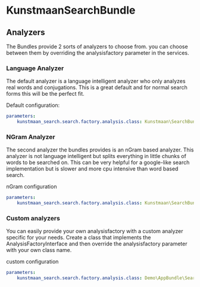 # KunstmaanSearchBundle

## Analyzers

The Bundles provide 2 sorts of analyzers to choose from. you can choose between
them by overriding the analysisfactory parameter in the services.

### Language Analyzer

The default analyzer is a language intelligent analyzer who only analyzes real
words and conjugations. This is a great default and for normal search forms
this will be the perfect fit.

Default configuration:
```YAML
parameters:
    kunstmaan_search.search.factory.analysis.class: Kunstmaan\SearchBundle\Search\LanguageAnalysisFactory
```

### NGram Analyzer

The second analyzer the bundles provides is an nGram based analyzer. This
analyzer is not language intelligent but splits everything in little chunks of
words to be searched on. This can be very helpful for a google-like search
implementation but is slower and more cpu intensive than word based search.

nGram configuration
```YAML
parameters:
    kunstmaan_search.search.factory.analysis.class: Kunstmaan\SearchBundle\Search\NGramAnalysisFactory
```

### Custom analyzers

You can easily provide your own analysisfactory with a custom analyzer
specific for your needs. Create a class that implements the
AnalysisFactoryInterface and then override the analysisfactory parameter with
your own class name.

custom configuration
```YAML
parameters:
    kunstmaan_search.search.factory.analysis.class: Demo\AppBundle\Search\CustomAnalysisFactory
```
